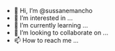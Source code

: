 - 👋 Hi, I’m @sussanemancho
- 👀 I’m interested in ...
- 🌱 I’m currently learning ...
- 💞️ I’m looking to collaborate on ...
- 📫 How to reach me ...

<!---
sussanemancho/sussanemancho is a ✨ special ✨ repository because its `README.md` (this file) appears on your GitHub profile.
You can click th![MKSS](https://user-images.githubusercontent.com/109947454/180724378-72438aa9-4861-4f39-8f5e-fc7f345cc31a.jpg)
![Mk3](https://user-images.githubusercontent.com/109947454/180724446-f46f0a44-4a36-440d-bb75-ce8b533980cb.jpg)
e Preview link to take a look at your changes.
--->
